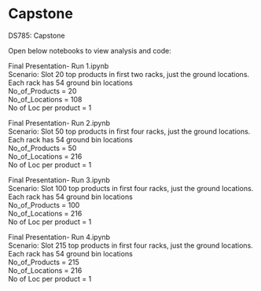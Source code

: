 # Capstone
DS785: Capstone


Open below notebooks to view analysis and code:

Final Presentation- Run 1.ipynb
  <br />Scenario: Slot 20 top products in first two racks, just the ground locations. Each rack has 54 ground bin locations
  <br />No_of_Products = 20
  <br />No_of_Locations = 108
  <br />No of Loc per product = 1

Final Presentation- Run 2.ipynb
  <br />Scenario: Slot 50 top products in first four racks, just the ground locations. Each rack has 54 ground bin locations
  <br />No_of_Products = 50
  <br />No_of_Locations = 216
  <br />No of Loc per product = 1

Final Presentation- Run 3.ipynb
  <br />Scenario: Slot 100 top products in first four racks, just the ground locations. Each rack has 54 ground bin locations
  <br />No_of_Products = 100
  <br />No_of_Locations = 216
  <br />No of Loc per product = 1

Final Presentation- Run 4.ipynb
  <br />Scenario: Slot 215 top products in first four racks, just the ground locations. Each rack has 54 ground bin locations
  <br />No_of_Products = 215
  <br />No_of_Locations = 216
  <br />No of Loc per product = 1
